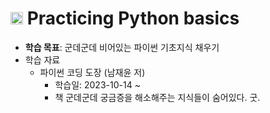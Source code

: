 # <image src='https://s3.dualstack.us-east-2.amazonaws.com/pythondotorg-assets/media/community/logos/python-logo-only.png' width=20> Practicing Python basics   

- **학습 목표**: 군데군데 비어있는 파이썬 기초지식 채우기
- 학습 자료
    - 파이썬 코딩 도장 (남재윤 저)
        - 학습일: 2023-10-14 ~
        - 책 군데군데 궁금증을 해소해주는 지식들이 숨어있다. 굿.
